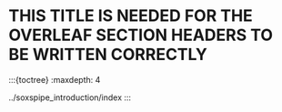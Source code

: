 
# THIS TITLE IS NEEDED FOR THE OVERLEAF SECTION HEADERS TO BE WRITTEN CORRECTLY

:::{toctree}
:maxdepth: 4

../soxspipe_introduction/index
:::
